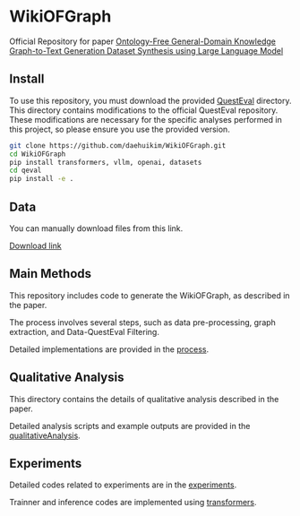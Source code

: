 # WikiOFGraph
Official Repository for paper [Ontology-Free General-Domain Knowledge Graph-to-Text Generation Dataset Synthesis using Large Language Model](https://arxiv.org/abs/2409.07088v1)

## Install

To use this repository, you must download the provided [QuestEval](./qeval/) directory. This directory contains modifications to the official QuestEval repository. These modifications are necessary for the specific analyses performed in this project, so please ensure you use the provided version.

```bash
git clone https://github.com/daehuikim/WikiOFGraph.git
cd WikiOFGraph
pip install transformers, vllm, openai, datasets
cd qeval
pip install -e .
```

## Data
You can manually download files from this link.

[Download link](https://drive.google.com/drive/folders/1FaEdfgmcjHixVacdZLFCus6HO-k2yrR5?usp=sharing)

## Main Methods
This repository includes code to generate the WikiOFGraph, as described in the paper. 

The process involves several steps, such as data pre-processing, graph extraction, and Data-QuestEval Filtering. 

Detailed implementations are provided in the [process](./process/README.md).

## Qualitative Analysis

This directory contains the details of qualitative analysis described in the paper. 

Detailed analysis scripts and example outputs are provided in the [qualitativeAnalysis](./qualitativeAnalysis/README.md).

## Experiments

Detailed codes related to experiments are in the [experiments](./experiments/README.md).

Trainner and inference codes are implemented using [transformers](https://github.com/huggingface/transformers).
